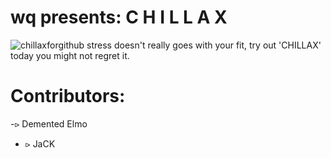 # wq presents: C H I L L A X
![chillaxforgithub](https://user-images.githubusercontent.com/84565593/150661790-8b4a4fe4-2adf-4102-92bc-da4ac361f99d.jpg)
stress doesn't really goes with your fit, try out 'CHILLAX' today you might not regret it.

# Contributors:
-⪧ Demented Elmo
- ⪧ JaCK
